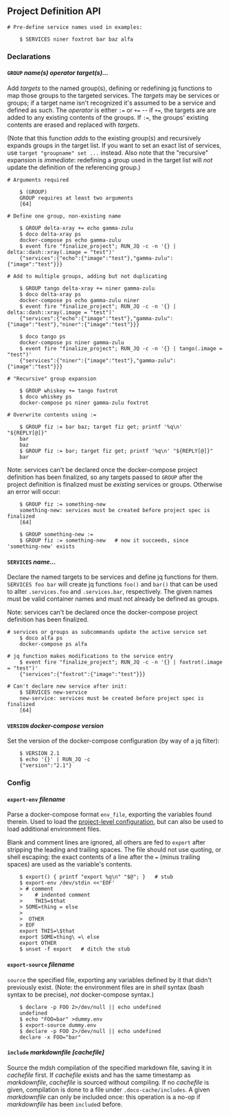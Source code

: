 ## Project Definition API

~~~shell
# Pre-define service names used in examples:

    $ SERVICES niner foxtrot bar baz alfa
~~~



### Declarations

#### `GROUP` *name(s) operator target(s)...*

Add *targets* to the named group(s), defining or redefining jq functions to map those groups to the targeted services.  The *targets* may be services or groups; if a target name isn't recognized it's assumed to be a service and defined as such.  The *operator* is either `:=` or `+=` -- if `+=`, the targets are are added to any existing contents of the groups.  If `:=`, the groups' existing contents are erased and replaced with *targets*.

(Note that this function *adds* to the existing group(s) and recursively expands groups in the target list.  If you want to set an exact list of services, use `target "groupname" set ...` instead.  Also note that the "recursive" expansion is *immediate*: redefining a group used in the target list will *not* update the definition of the referencing group.)

```shell
# Arguments required

    $ (GROUP)
    GROUP requires at least two arguments
    [64]

# Define one group, non-existing name

    $ GROUP delta-xray += echo gamma-zulu
    $ doco delta-xray ps
    docker-compose ps echo gamma-zulu
    $ event fire "finalize_project"; RUN_JQ -c -n '{} | delta::dash::xray(.image = "test")'
    {"services":{"echo":{"image":"test"},"gamma-zulu":{"image":"test"}}}

# Add to multiple groups, adding but not duplicating

    $ GROUP tango delta-xray += niner gamma-zulu
    $ doco delta-xray ps
    docker-compose ps echo gamma-zulu niner
    $ event fire "finalize_project"; RUN_JQ -c -n '{} | delta::dash::xray(.image = "test")'
    {"services":{"echo":{"image":"test"},"gamma-zulu":{"image":"test"},"niner":{"image":"test"}}}

    $ doco tango ps
    docker-compose ps niner gamma-zulu
    $ event fire "finalize_project"; RUN_JQ -c -n '{} | tango(.image = "test")'
    {"services":{"niner":{"image":"test"},"gamma-zulu":{"image":"test"}}}

# "Recursive" group expansion

    $ GROUP whiskey += tango foxtrot
    $ doco whiskey ps
    docker-compose ps niner gamma-zulu foxtrot

# Overwrite contents using :=

    $ GROUP fiz := bar baz; target fiz get; printf '%q\n' "${REPLY[@]}"
    bar
    baz
    $ GROUP fiz := bar; target fiz get; printf '%q\n' "${REPLY[@]}"
    bar
```

Note: services can't be declared once the docker-compose project definition has been finalized, so any targets passed to `GROUP` after the project definition is finalized must be *existing* services or groups.  Otherwise an error will occur:

~~~shell
    $ GROUP fiz := something-new
    something-new: services must be created before project spec is finalized
    [64]

    $ GROUP something-new :=
    $ GROUP fiz := something-new   # now it succeeds, since 'something-new' exists
~~~

#### `SERVICES` *name...*

Declare the named targets to be services and define jq functions for them.  `SERVICES foo bar` will create jq functions `foo()` and `bar()` that can be used to alter `.services.foo` and `.services.bar`, respectively.  The given names must be valid container names and must not already be defined as groups.

Note: services can't be declared once the docker-compose project definition has been finalized.

```shell
# services or groups as subcommands update the active service set
    $ doco alfa ps
    docker-compose ps alfa

# jq function makes modifications to the service entry
    $ event fire "finalize_project"; RUN_JQ -c -n '{} | foxtrot(.image = "test")'
    {"services":{"foxtrot":{"image":"test"}}}

# Can't declare new service after init:
    $ SERVICES new-service
    new-service: services must be created before project spec is finalized
    [64]
```

#### `VERSION` *docker-compose version*

Set the version of the docker-compose configuration (by way of a jq filter):

```shell
    $ VERSION 2.1
    $ echo '{}' | RUN_JQ -c
    {"version":"2.1"}
```

### Config

#### `export-env` *filename*

Parse a docker-compose format `env_file`, exporting the variables found therein.  Used to load the [project-level configuration](#project-level-configuration), but can also be used to load additional environment files.

Blank and comment lines are ignored, all others are fed to `export` after stripping the leading and trailing spaces.  The file should not use quoting, or shell escaping: the exact contents of a line after the `=` (minus trailing spaces) are used as the variable's contents.

```shell
    $ export() { printf "export %q\n" "$@"; }   # stub
    $ export-env /dev/stdin <<'EOF'
    > # comment
    >    # indented comment
    >    THIS=$that
    > SOME=thing = else  
    > 
    >  OTHER
    > EOF
    export THIS=\$that
    export SOME=thing\ =\ else
    export OTHER
    $ unset -f export   # ditch the stub
```

#### `export-source` *filename*

`source` the specified file, exporting any variables defined by it that didn't previously exist.  (Note: the environment files are in *shell* syntax (bash syntax to be precise), *not* docker-compose syntax.)

```shell
    $ declare -p FOO 2>/dev/null || echo undefined
    undefined
    $ echo "FOO=bar" >dummy.env
    $ export-source dummy.env
    $ declare -p FOO 2>/dev/null || echo undefined
    declare -x FOO="bar"
```

#### `include` *markdownfile [cachefile]*

Source the mdsh compilation  of the specified markdown file, saving it in *cachefile* first.  If *cachefile* exists and has the same timestamp as *markdownfile*, *cachefile* is sourced without compiling.  If no *cachefile* is given, compilation is done to a file under `.doco-cache/includes`.  A given *markdownfile* can only be included once: this operation is a no-op if *markdownfile* has been `include`d  before.